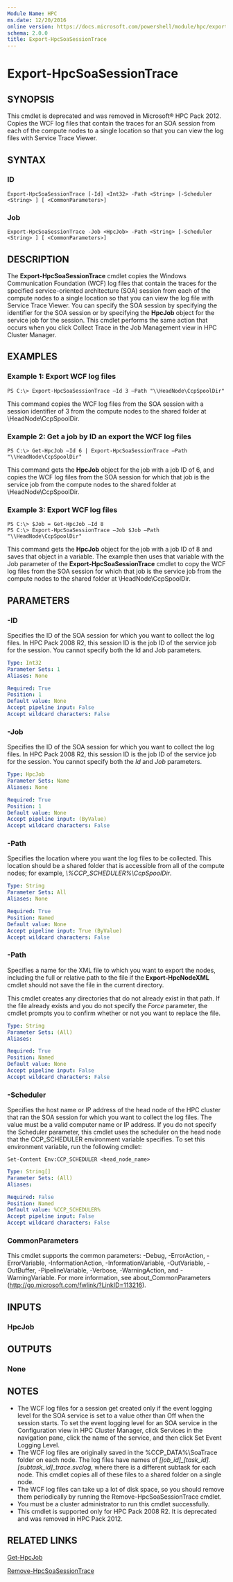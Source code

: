 ```yaml
---
Module Name: HPC
ms.date: 12/20/2016
online version: https://docs.microsoft.com/powershell/module/hpc/export-hpcsoasessiontrace?view=windowsserver2012r2-ps&wt.mc_id=ps-gethelp
schema: 2.0.0
title: Export-HpcSoaSessionTrace
---
```


# Export-HpcSoaSessionTrace

## SYNOPSIS
This cmdlet is deprecated and was removed in Microsoft® HPC Pack 2012. Copies the WCF log files that contain the traces for an SOA session from each of the compute nodes to a single location so that you can view the log files with Service Trace Viewer.

## SYNTAX

### ID
```
Export-HpcSoaSessionTrace [-Id] <Int32> -Path <String> [-Scheduler <String> ] [ <CommonParameters>]
```

### Job
```
Export-HpcSoaSessionTrace -Job <HpcJob> -Path <String> [-Scheduler <String> ] [ <CommonParameters>]
```

## DESCRIPTION
The **Export-HpcSoaSessionTrace** cmdlet copies the Windows Communication Foundation (WCF) log files that contain the traces for the specified service-oriented architecture (SOA) session from each of the compute nodes to a single location so that you can view the log file with Service Trace Viewer. You can specify the SOA session by specifying the identifier for the SOA session or by specifying the **HpcJob** object for the service job for the session. This cmdlet performs the same action that occurs when you click Collect Trace in the Job Management view in HPC Cluster Manager.

## EXAMPLES

### Example 1: Export WCF log files
```
PS C:\> Export-HpcSoaSessionTrace –Id 3 –Path "\\HeadNode\CcpSpoolDir"
```

This command copies the WCF log files from the SOA session with a session identifier of 3 from the compute nodes to the shared folder at \\HeadNode\CcpSpoolDir.

### Example 2: Get a job by ID an export the WCF log files
```
PS C:\> Get-HpcJob –Id 6 | Export-HpcSoaSessionTrace –Path "\\HeadNode\CcpSpoolDir"
```

This command gets the **HpcJob** object for the job with a job ID of 6, and copies the WCF log files from the SOA session for which that job is the service job from the compute nodes to the shared folder at \\HeadNode\CcpSpoolDir.

### Example 3: Export WCF log files
```
PS C:\> $Job = Get-HpcJob –Id 8
PS C:\> Export-HpcSoaSessionTrace –Job $Job –Path "\\HeadNode\CcpSpoolDir"
```

This command gets the **HpcJob** object for the job with a job ID of 8 and saves that object in a variable. The example then uses that variable with the Job parameter of the **Export-HpcSoaSessionTrace** cmdlet to copy the WCF log files from the SOA session for which that job is the service job from the compute nodes to the shared folder at \\HeadNode\CcpSpoolDir.

## PARAMETERS

### -ID
Specifies the ID of the SOA session for which you want to collect the log files. In HPC Pack 2008 R2, this session ID is the job ID of the service job for the session. You cannot specify both the Id and Job parameters.

```yaml
Type: Int32
Parameter Sets: 1
Aliases: None

Required: True
Position: 1
Default value: None
Accept pipeline input: False
Accept wildcard characters: False
```

### -Job
Specifies the ID of the SOA session for which you want to collect the log files. In HPC Pack 2008 R2, this session ID is the job ID of the service job for the session. You cannot specify both the *Id* and *Job* parameters.

```yaml
Type: HpcJob
Parameter Sets: Name
Aliases: None

Required: True
Position: 1
Default value: None
Accept pipeline input: (ByValue)
Accept wildcard characters: False
```

### -Path
Specifies the location where you want the log files to be collected. This location should be a shared folder that is accessible from all of the compute nodes; for example, *\\%CCP_SCHEDULER%\CcpSpoolDir*.

```yaml
Type: String
Parameter Sets: All
Aliases: None

Required: True
Position: Named
Default value: None
Accept pipeline input: True (ByValue)
Accept wildcard characters: False
```

### -Path
Specifies a name for the XML file to which you want to export the nodes, including the full or relative path to the file if the **Export-HpcNodeXML** cmdlet should not save the file in the current directory.

This cmdlet creates any directories that do not already exist in that path.
If the file already exists and you do not specify the *Force* parameter, the cmdlet prompts you to confirm whether or not you want to replace the file.

```yaml
Type: String
Parameter Sets: (All)
Aliases:

Required: True
Position: Named
Default value: None
Accept pipeline input: False
Accept wildcard characters: False
```

### -Scheduler
Specifies the host name or IP address of the head node of the HPC cluster that ran the SOA session for which you want to collect the log files. The value must be a valid computer name or IP address. If you do not specify the Scheduler parameter, this cmdlet uses the scheduler on the head node that the CCP_SCHEDULER environment variable specifies. To set this environment variable, run the following cmdlet:


`Set-Content Env:CCP_SCHEDULER <head_node_name>`

```yaml
Type: String[]
Parameter Sets: (All)
Aliases:

Required: False
Position: Named
Default value: %CCP_SCHEDULER%
Accept pipeline input: False
Accept wildcard characters: False
```

### CommonParameters
This cmdlet supports the common parameters: -Debug, -ErrorAction, -ErrorVariable, -InformationAction, -InformationVariable, -OutVariable, -OutBuffer, -PipelineVariable, -Verbose, -WarningAction, and -WarningVariable. For more information, see about_CommonParameters (http://go.microsoft.com/fwlink/?LinkID=113216).

## INPUTS

### HpcJob

## OUTPUTS

### None

## NOTES
* The WCF log files for a session get created only if the event logging level for the SOA service is set to a value other than Off when the session starts. To set the event logging level for an SOA service in the Configuration view in HPC Cluster Manager, click Services in the navigation pane, click the name of the service, and then click Set Event Logging Level.
* The WCF log files are originally saved in the %CCP_DATA%\SoaTrace folder on each node. The log files have names of *[job_id]_[task_id].[subtask_id]_trace.svclog*, where there is a different subtask for each node. This cmdlet copies all of these files to a shared folder on a single node.
* The WCF log files can take up a lot of disk space, so you should remove them periodically by running the Remove-HpcSoaSessionTrace cmdlet.
* You must be a cluster administrator to run this cmdlet successfully.
* This cmdlet is supported only for HPC Pack 2008 R2. It is deprecated and was removed in HPC Pack 2012.

## RELATED LINKS

[Get-HpcJob](./Get-HpcJob.md)

[Remove-HpcSoaSessionTrace](./Remove-HpcSoaSessionTrace.md)

